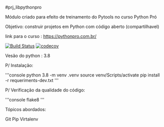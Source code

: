 #prj_libpythonpro

Módulo criado para efeito de treinamento do Pytools no curso Python Pró

Objetivo: construir projetos em Python  com código aberto (compartilhavel)

link para o curso : https://pythonpro.com.br/

[![Build Status](https://travis-ci.org/MariaElisaOliveiraMartins/prj_libpythonpro.svg?branch=master)](https://travis-ci.org/MariaElisaOliveiraMartins/prj_libpythonpro)
[![codecov](https://codecov.io/gh/MariaElisaOliveiraMartins/prj_libpythonpro/branch/master/graph/badge.svg)](https://codecov.io/gh/MariaElisaOliveiraMartins/prj_libpythonpro)

Vesão do python : 3.8

P/ Instalação:

'''console
python 3.8 -m venv .venv
source venv/Scripts/activate
pip install -r requeriments-dev.txt
'''


P/ Verificação da qualidade do código:

'''console
flake8
'''

Tópicos abordados:

Git
Pip
Virtalenv
